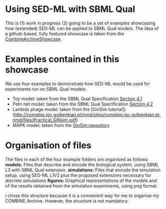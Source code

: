 # Using SED-ML with SBML Qual
This is 
(1) work in progress
(2) going to be a set of examples showcasing how (extended) SED-ML can be applied to SBML Qual models. 
The idea of a github-based, fully featured showcase is taken from the [CombineArchiveShowcase](https://github.com/SemsProject/CombineArchiveShowCase).  

# Examples contained in this showcase

We use four examples to demonstrate how SED-ML would be used for experiments run on SBML Qual models:

 * Toy model: taken from the SBML Qual Specification [Section 4.1](http://co.mbine.org/specifications/sbml.level-3.version-1.qual.version-1.release-1.pdf)
 * Petri net model: taken from the SBML Qual Specification [Section 4.2](http://co.mbine.org/specifications/sbml.level-3.version-1.qual.version-1.release-1.pdf)
 * Lambda phage model: taken from the [GinSim tutorial])(http://compbio.igc.gulbenkian.pt/nmd/sites/compbio.igc.gulbenkian.pt.nmd/files/Practical_GINsim.pdf)
 * MAPK model: taken from the [GinSim repository](http://ginsim.org/node/173)

# Organisation of files
The files in each of the four example folders are organised as follows:
**models:** Files that describe and encode the biological system, using SBML L3 with SBML Qual extension. 
**simulations:** Files that encode the simulation setup, using SED-ML L1V2 plus the proposed extensions necessary for discrete simulations
**figures:** Graphical representations of the models and of the results obtained from the simulation experiments, using png format.

I chose this structure because it is a convenient way for me to organise my COMBINE Archive. However, the structure is not mandatory.
